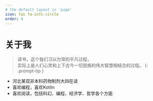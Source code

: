 ```yaml
---
# the default layout is 'page'
icon: fas fa-info-circle
order: 4
---
```


# 关于我

> 读书，这个我们习以为常的平凡过程，\
实际上是人们心灵和上下古今一切民族的伟大智慧相结合的过程。
{: .prompt-tip }

- 河北某双非本科药物制剂大四在读
- 喜欢编程，喜欢Kotlin
- 喜欢阅读，包括科幻、编程、经济学、哲学各个方面
